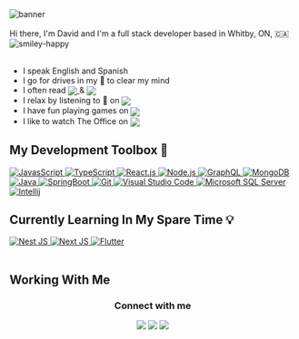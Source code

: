 <div>
  <img src="https://github.com/HammerHand92/hammerhand92/blob/master/assets/calvin-and-hobbes.svg" alt="banner" />
</div>
 
<br />
<div>
  Hi there, I'm David and I'm a full stack developer based in Whitby, ON, 🇨🇦
  <img valign='middle' src="https://github.com/HammerHand92/hammerhand92/blob/master/assets/animated-computer.gif" alt="smiley-happy"/>
</div>
<br />

<div>
  <ul>
    <li>I speak English and Spanish</li>
    <li>I go for drives in my 🚗 to clear my mind</li>
    <li>
      I often read
      <a href="https://dev.to">
        <img valign='middle' src="https://img.shields.io/badge/DEV.TO-%230A0A0A.svg?&style=for-the-badge&logo=dev-dot-to&logoColor=white" />
      </a>
      &
      <a href="https://medium.com/">
        <img valign='bottom' src="https://img.shields.io/badge/medium-%2312100E.svg?&style=for-the-badge&logo=medium&logoColor=white" />
      </a>
    </li>
    <li>
      I relax by listening to 🎵 on
        <a href="https://open.spotify.com/user/david.portillo92?si=03d93be42b82427a">
          <img valign='middle' src="https://img.shields.io/badge/spotify-%231ED760.svg?&style=for-the-badge&logo=spotify&logoColor=white" />
        </a>
    </li>
    <li>
      I have fun playing games on
       <a href="https://steamcommunity.com/id/_SabreWulf/">
        <img valign='middle' src="https://img.shields.io/badge/Steam-%23000000.svg?&style=for-the-badge&logo=steam&logoColor=white" />
      </a>
    </li>
    <li>
      I like to watch The Office on
      <a href="https://www.netflix.com">
        <img valign='middle' src="https://img.shields.io/badge/Netflix-%230A0A0A.svg?&style=for-the-badge&logo=netflix&logoColor=red" />
      </a>
    </li>
  </ul>
</div>

<h2>My Development Toolbox 🧰</h2>

<div>
  <a href="https://www.javascript.com/">
    <img alt="JavasScript" src="https://img.shields.io/badge/JavaScript-%23F7DF1E.svg?&style=for-the-badge&logo=javascript&logoColor=black" />
  </a>
  <a href="https://www.typescriptlang.org/">
    <img alt="TypeScript" src="https://img.shields.io/badge/TypeScript-%233178C6.svg?&style=for-the-badge&logo=typescript&logoColor=white" />
  </a>
  <a href="https://reactjs.org/">
    <img alt="React.js" src="https://img.shields.io/badge/React-%2361DAFB.svg?&style=for-the-badge&logo=react&logoColor=black" />
  </a>
  <a href="https://nodejs.org/en/">
    <img alt="Node.js" src="https://img.shields.io/badge/Node-%23339933.svg?&style=for-the-badge&logo=node.js&logoColor=white" />
  </a>
  <a href="https://graphql.org/">
    <img alt="GraphQL" src="https://img.shields.io/badge/GraphQL-%23E434AA.svg?&style=for-the-badge&logo=graphql&logoColor=white" />
  </a>
  <a href="https://www.mongodb.com/">
    <img alt="MongoDB" src="https://img.shields.io/badge/MongoDB-%2347A248.svg?&style=for-the-badge&logo=mongodb&logoColor=white" />
  </a>
  <a href="https://www.java.com/en/">
   <img alt="Java" src="https://img.shields.io/badge/Java-%23007396.svg?&style=for-the-badge&logo=java&logoColor=white" />
  </a>
  <a href="https://spring.io/projects/spring-boot">
    <img alt="SpringBoot" src="https://img.shields.io/badge/SpringBoot-%236DB33F.svg?&style=for-the-badge&logo=springboot&logoColor=white" />
  </a>
  <a href="https://git-scm.com/">
   <img alt="Git" src="https://img.shields.io/badge/Git-%23F05032.svg?&style=for-the-badge&logo=git&logoColor=white" />
  </a>
  <a href="https://code.visualstudio.com/">
   <img alt="Visual Studio Code" src="https://img.shields.io/badge/VSCode-%23007ACC.svg?&style=for-the-badge&logo=visual-studio-code&logoColor=white" />
  </a>
  <a href="https://www.microsoft.com/en-ca/sql-server/sql-server-2019">
   <img alt="Microsoft SQL Server" src="https://img.shields.io/badge/SQL%20Server-%23CC2927.svg?&style=for-the-badge&logo=microsoft-sql-server&logoColor=white" />
  </a>
 <a href="https://www.jetbrains.com/idea/">
  <img alt="Intellij" src="https://img.shields.io/badge/intellij-%23000000.svg?&style=for-the-badge&logo=intellij-idea&logoColor=white" />
 </a>
</div>

<h2>Currently Learning In My Spare Time 💡</h2>

<div>
  <a href="https://nestjs.com/">
    <img alt="Nest JS" src="https://img.shields.io/badge/NestJs-%23E0234E.svg?&style=for-the-badge&logo=nestjs&logoColor=white" />
 </a>
 <a href="https://nextjs.org/">
    <img alt="Next JS" src="https://img.shields.io/badge/NextJs-%23000000.svg?&style=for-the-badge&logo=next.js&logoColor=white" />
 </a>
 <a href="https://flutter.dev//">
    <img alt="Flutter" src="https://img.shields.io/badge/Flutter-%2302569B.svg?&style=for-the-badge&logo=flutter&logoColor=white" />
 </a>
</div>


<br />
<h2>Working With Me</h2>

<div align='center'>
  <h3>Connect with me</h3>
  
  <a href="https://twitter.com/__DavidPortillo"><img src="https://img.shields.io/badge/twitter-%231DA1F2.svg?&style=for-the-badge&logo=twitter&logoColor=white" /></a>
  <a href="https://www.linkedin.com/in/david-portillo-bb000532/"><img src="https://img.shields.io/badge/linkedin-%230077B5.svg?&style=for-the-badge&logo=linkedin&logoColor=white" /></a>
  <a href="mailto:david.portillo92@gmail.com?subject=Hi%20David"><img src="https://img.shields.io/badge/gmail-%23D14836.svg?&style=for-the-badge&logo=gmail&logoColor=white" /></a>

</div>
